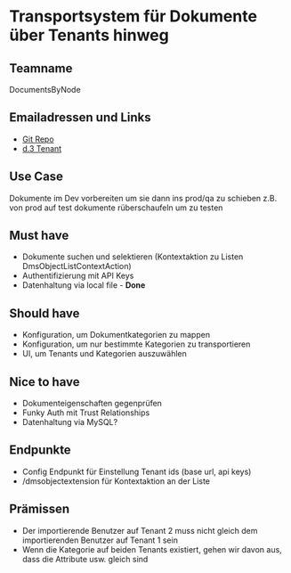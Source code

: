 # Transportsystem für Dokumente über Tenants hinweg
## Teamname
DocumentsByNode

## Emailadressen und Links


* [Git Repo](https://github.com/edoc-tibens/dvelop-hack-transport)
* [d.3 Tenant](https://edoc-tibens-dev.d-velop.cloud)

## Use Case
Dokumente im Dev vorbereiten um sie dann ins prod/qa zu schieben
z.B. von prod auf test dokumente rüberschaufeln um zu testen

## Must have
* Dokumente suchen und selektieren (Kontextaktion zu Listen DmsObjectListContextAction)
* Authentifizierung mit API Keys
* Datenhaltung via local file - **Done**

## Should have
* Konfiguration, um Dokumentkategorien zu mappen
* Konfiguration, um nur bestimmte Kategorien zu transportieren
* UI, um Tenants und Kategorien auszuwählen

## Nice to have
* Dokumenteigenschaften gegenprüfen
* Funky Auth mit Trust Relationships
* Datenhaltung via MySQL?

## Endpunkte
* Config Endpunkt für Einstellung Tenant ids (base url, api keys)
* /dmsobjectextension für Kontextaktion an der Liste

## Prämissen
* Der importierende Benutzer auf Tenant 2 muss nicht gleich dem importierenden Benutzer auf Tenant 1 sein
* Wenn die Kategorie auf beiden Tenants existiert, gehen wir davon aus, dass die Attribute usw. gleich sind

